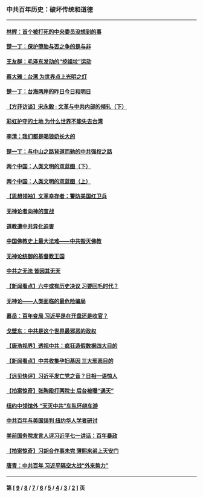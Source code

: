 ### 中共百年历史：破坏传统和道德
---
#### [林辉：首个被打死的中央委员没想到的事](../../pages/nf1176114/n13987400.md?05040430) 
#### [楚一丁：保护堕胎与否之争的是与非](../../pages/nf1176114/n13815642.md?05040430) 
#### [王友群：毛泽东发动的“挖祖坟”运动](../../pages/nf1176114/n13723639.md?05040430) 
#### [蔡大雅：台湾 为世界点上光明之灯](../../pages/nf1176114/n13531530.md?05040430) 
#### [楚一丁：台海两岸的昨日今日和明日](../../pages/nf1176114/n13531468.md?05040430) 
#### [【方菲访谈】宋永毅 : 文革与中共内部的倾轧（下）](../../pages/nf1176114/n13486836.md?05040430) 
#### [彩虹护守的土地 为什么世界不能失去台湾](../../pages/nf1176114/n13476849.md?05040430) 
#### [李清：我们都是喝狼奶长大的](../../pages/nf1176114/n13471478.md?05040430) 
#### [楚一丁：与中山之路背道而驰的中共强权之路](../../pages/nf1176114/n13437270.md?05040430) 
#### [两个中国：人类文明的双蓝图（下）](../../pages/nf1176114/n13423132.md?05040430) 
#### [两个中国：人类文明的双蓝图（上）](../../pages/nf1176114/n13422687.md?05040430) 
#### [【思想领袖】文革幸存者：警防美国红卫兵](../../pages/nf1176114/n13339289.md?05040430) 
#### [无神论者向神的宣战](../../pages/nf1176114/n13281535.md?05040430) 
#### [道教遭中共异化迫害](../../pages/nf1176114/n13281463.md?05040430) 
#### [中国佛教史上最大法难——中共毁灭佛教](../../pages/nf1176114/n13281397.md?05040430) 
#### [无神论统御的基督教王国](../../pages/nf1176114/n13281280.md?05040430) 
#### [中共之无法 皆因其无天](../../pages/nf1176114/n13281088.md?05040430) 
#### [【新闻看点】六中或有历史决议 习要回毛时代？](../../pages/nf1176114/n13222895.md?05040430) 
#### [无神论——人类面临的最危险骗局](../../pages/nf1176114/n13196137.md?05040430) 
#### [慕岳：百年变局 习近平是在开盘还是收官？](../../pages/nf1176114/n13206516.md?05040430) 
#### [戈壁东：中共是这个世界最邪恶的政权](../../pages/nf1176114/n13085641.md?05040430) 
#### [【唐浩视界】透视中共：疯狂造假数据四大目的](../../pages/nf1176114/n13080590.md?05040430) 
#### [【新闻看点】中共收集孕妇基因 三大邪恶目的](../../pages/nf1176114/n13077182.md?05040430) 
#### [【远见快评】习近平发亡党之音？日相一语惊人](../../pages/nf1176114/n13074809.md?05040430) 
#### [【拍案惊奇】张陶殴打两院士 后台被曝“通天”](../../pages/nf1176114/n13070496.md?05040430) 
#### [纽约中领馆外 “天灭中共”车队环绕车游](../../pages/nf1176114/n13070693.md?05040430) 
#### [中共百年与美国误判 纽约华人学者研讨](../../pages/nf1176114/n13067969.md?05040430) 
#### [美前国务院发言人评习近平七一讲话：百年暴政](../../pages/nf1176114/n13066986.md?05040430) 
#### [【拍案惊奇】习胡合作事未完 薄熙来弟上天安门](../../pages/nf1176114/n13065867.md?05040430) 
#### [唐青：中共百年 习近平隔空大战“外来势力”](../../pages/nf1176114/n13065976.md?05040430) 

---
#### 第 [ [9](./9.md?05040430) / [8](./8.md?05040430) / [7](./7.md?05040430) / [6](./6.md?05040430) / [5](./5.md?05040430) / [4](./4.md?05040430) / [3](./3.md?05040430) / [2](./2.md?05040430) ] 页
